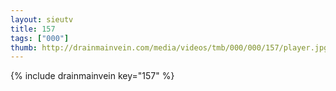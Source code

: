 ```yaml
--- 
layout: sieutv
title: 157
tags: ["000"]
thumb: http://drainmainvein.com/media/videos/tmb/000/000/157/player.jpg
---
```

{% include drainmainvein key="157" %} 
